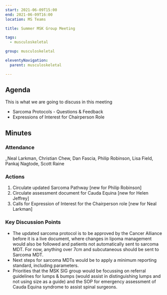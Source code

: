 ```yaml
---
start: 2021-06-09T15:00
end: 2021-06-09T16:00
location: MS Teams

title: Summer MSK Group Meeting

tags:
  - musculoskeletal

group: musculoskeletal

eleventyNavigation:
  parent: musculoskeletal

---
```


## Agenda

This is what we are going to discuss in this meeting

* Sarcoma Protocols - Questions & Feedback
* Expressions of Interest for Chairperson Role

## Minutes

### Attendance
_Neal Larkman, Christian Chew, Dan Fascia, Philip Robinson, Lisa Field, Pankaj Nagtode, Scott Raine
    
### Actions

1. Circulate updated Sarcoma Pathway [new for Philip Robinson]
2. Circulate assessment document for Cauda Equina [new for Helen Jeffrey]
3. Calls for Expression of Interest for the Chairperson role [new for Neal Larkman]
    
### Key Discussion Points

* The updated sarcoma protocol is to be approved by the Cancer Alliance before it is a live document, where changes in lipoma management would also be followed and patients not automatically sent to sarcoma MDT. For now, anything over 7cm and subcutaneous should be sent to Sarcoma MDT.
* Next steps for sarcoma MDTs would be to apply a minimum reporting standard, including parameters.
* Priorities that the MSK SIG group would be focussing on referral guidelines for lumps & bumps (would assist in distinguishing lumps and not using size as a guide) and the SOP for emergency assessment of Cauda Equina syndrome to assist spinal surgeons.

